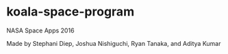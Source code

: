 # koala-space-program
NASA Space Apps 2016

Made by Stephani Diep, Joshua Nishiguchi, Ryan Tanaka, and Aditya Kumar
